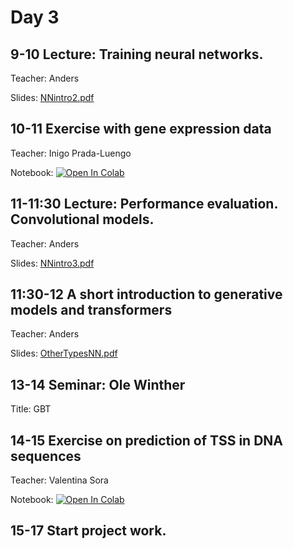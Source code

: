 # Day 3

## 9-10 Lecture: Training neural networks.
Teacher: Anders

Slides: [NNintro2.pdf](NNintro2.pdf)

## 10-11 Exercise with gene expression data
Teacher: Inigo Prada-Luengo

Notebook: [![Open In Colab](https://colab.research.google.com/assets/colab-badge.svg)](https://colab.research.google.com/github/Center-for-Health-Data-Science/IntroToML/blob/main/Day3/TissueClassification.ipynb)

## 11-11:30 Lecture: Performance evaluation. Convolutional models.
Teacher: Anders

Slides: [NNintro3.pdf](NNintro3.pdf)

## 11:30-12 A short introduction to generative models and transformers
Teacher: Anders

Slides: [OtherTypesNN.pdf](OtherTypesNN.pdf)

## 13-14 Seminar: Ole Winther

Title: GBT

## 14-15 Exercise on prediction of TSS in DNA sequences
Teacher: Valentina Sora

Notebook: [![Open In Colab](https://colab.research.google.com/assets/colab-badge.svg)](https://colab.research.google.com/github/Center-for-Health-Data-Science/IntroToML/blob/main/Day3/TSSprediction.ipynb)

## 15-17 Start project work.

